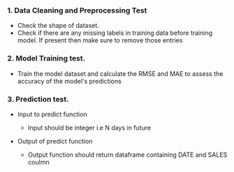 ### 1. Data Cleaning and Preprocessing Test
  - Check the shape of dataset.
  - Check if there are any missing labels in training data before training model. If present then make sure to remove those entries

### 2. Model Training test.
- Train the model dataset and calculate the RMSE and MAE to assess the accuracy of the model's predictions

### 3. Prediction test.
- Input to predict function
    - Input should be integer i.e N days in future

- Output of predict function
    - Output function should return dataframe containing DATE and SALES coulmn

